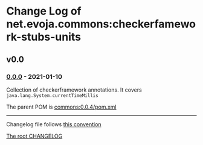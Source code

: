 # Change Log of net.evoja.commons:checkerfamework-stubs-units

<!---
#### [Unreleased][unreleased]
##### Added
##### Changed
##### Deprecated
##### Removed
##### Fixed
##### Security
##### Broken
--->


## v0.0


<!--- ### [0.0.1] - [2022-01-04][c-0.0.1] --->

### [0.0.0] - 2021-01-10

Collection of checkerframework annotations.
It covers `java.lang.System.currentTimeMillis`

The parent POM is [commons:0.0.4/pom.xml](https://github.com/evoja/java-commons/blob/commons/0.0.4/java/pom.xml)





------------
Changelog file follows [this convention](https://keepachangelog.com/)

[The root CHANGELOG](/CHANGELOG.md)


[unreleased]: https://github.com/evoja/java-commons/compare/checkerfamework-stubs-units/0.0.0...master

[c-0.0.1]: https://github.com/evoja/java-commons/compare/checkerfamework-stubs-units/0.0.0...checkerfamework-stubs-units/0.0/1
[0.0.1]: https://github.com/evoja/java-commons/tree/checkerfamework-stubs-units/0.0.1

[0.0.0]: https://github.com/evoja/java-commons/tree/checkerfamework-stubs-units/0.0.0

